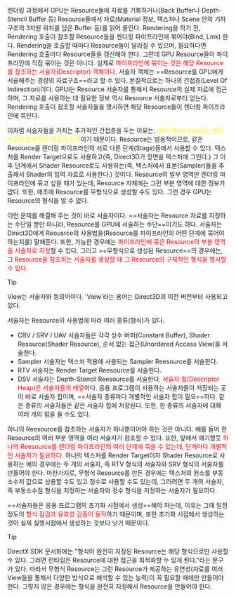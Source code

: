 렌더링 과정에서 GPU는 Resource들에 자료를 기록하거나(Back Buffer나 Depth-Stencil Buffer 등) Resource들에서 자료(Material 정보, 텍스처나 Scene 안의 기하구조의 3차원 위치를 담은 Buffer 등)를 읽어 들인다. Rendering을 하기 전, Rendering 호출이 참조할 Resource들을 렌더링 파이프라인에 묶어야(Bind, Link) 한다.
Rendering을 호출할 때마다 Resource들이 달라질 수 있으며, 필요하다면 Rendering 호출마다 Resource들을 갱신해야 한다. 그런데 GPU Resource들이 파이프라인에 직접 묶이는 것은 아니다. 실제로 <font color="red">파이프라인에 묶이는 것은 해당 Resource를 참조하는 서술자(Descriptor) 객체이다.</font> 서술자 객체는 ==Resource를 GPU에게 서술해주는 경량의 자료구조==라고 할 수 있다. 본질적으로는 하나의 간접층(Level Of Indirection)이다. 
GPUI는 Resource 서술자를 통해서 Resource의 실제 자료에 접근하며, 그 자료를 사용하는 데 필요한 정보 역시 Resource 서술자로부터 얻는다. Rendering 호출이 참조할 서술자들을 명시하면 해당 Resource들이 렌더링 파이프라인에 묶인다.

이처럼 서술자들을 거치는 추가적인 간접층을 두는 이유는, <font color="yellow">GPU Resource라는 것이 사실상 범용적인 메모리 조각</font>이기 때문이다. Resource는 범용적이므로, 같은 Resource를 렌더링 파이프라인의 서로 다른 단계(Stage)들에서 사용할 수 있다. 텍스처를 Render Target으로도 사용하고(즉, Direct3D가 장면을 텍스처에 그린다.) 그 이후 단계에서 Shader Resource로도 사용하는(즉, 텍스처에서 표본(Sampler)들을 추출해서 Shader의 입력 자료로 사용한다.) 것이다.
Resource의 일부 영역만 렌더링 파이프라인에 묶고 싶을 때가 있는데, Resource 자체에는 그런 부분 영역에 대한 정보가 없다. 또한, 애초에 Resource를 무형식으로 생성할 수도 있다. 그런 경우 GPU는 Resource의 형식을 알 수 없다.

이런 문제를 해결해 주는 것이 바로 서술자이다. ==서술자는 Resource 자료를 지정하는 수단일 뿐만 아니라, Resource를 GPU에 서술하는 수단==이기도 하다. 서술자는 Direct3D에게 Reousrce의 사용법을(Resource를 파이프라인의 어떤 단계에 묶어야 하는지를) 말해준다. 또한, 가능한 경우에는 <font color="red">파이프라인에 묶은 Resource의 부분 영역을 서술자로 지정</font>할 수 있다. 그리고 ==무형식으로 생성된 Resource==의 경우에는, 그 <font color="red">Resource을 참조하는 서술자를 생성할 때 그 Resource의 구체적인 형식을 명시할 수 있다.</font>
>[!Tip] 
>View는 서술자와 동의어이다. 'View'라는 용어는 Direct3D의 이전 버전부터 사용되고 있다.

서술자는 Resource의 사용법에 따라 여러 종류(형식)가 있다.
- CBV / SRV / UAV 서술자들은 각각 상수 버퍼(Constant Buffer), Shader Resource(Shader Resource), 순서 없는 접근(Unordered Access View)을 서술한다.
- Sampler 서술자는 텍스처 적용에 사용되는 Sampler Reesource를 서술한다.
- RTV 서숭자는 Render Target  Reesource를 서술한다. 
- DSV 서술자는 Depth-Stencil  Reesource를 서술한다.
<font color="red">서술자 힙(Descriptor Heap)은 서술자들의 배열</font>이다. 응용 프로그램이 사용하는 서술자들이 저장되는 곳이 바로 서술자 힙이며, ==서술자 종류마다 개별적인 서술자 힙이 필요==하다. 같은 종류의 서술자들은 같은 서술자 힙에 저장된다. 또한, 한 종류의 서술자에 대해 여러 개의 힙을 둘 수도 있다.

하나의  Reesource를 참조하는 서술자가 하나뿐이어야 하는 것은 아니다. 예를 들어 한 Resource의 여러 부분 영역을 여러 서술자가 참조할 수 있다. 또한, 앞에서 얘기했듯 <font color="red">하나의  Reesource를 렌더링 파이프라인의 여러 단계에 묶을 수 있는데, 단계마다 개별적인 서술자가 필요하다.</font> 하나의 텍스처를 Render Target이자 Shader Resource로 사용하는 예의 경우에는 두 개의 서술자, 즉 RTV 형식의 서술자와 SRV 형식의 서술자를 만들어야 한다. 마찬가지로, 무형식 Resource를 만든 경우에는 텍스처의 원소를 부동소수저 값으로 상용할 수도 있고 정수로 사용할 수도 있는데, 그러려면 두 개의 서술자, 즉 부동소수점 형식을 지정하는 서술자와 정수 형식을 지정하는 서술자가 필요하다.

==서술자들은 응용 프로그램의 초기화 시점에서 생성==해야 하는데, 이유는 그때 일정 정도의 <font color="red">형식 점검과 유효성 검증이 동작</font>하기 때문이며, 또한 초기화 시점에서 생성하는 것이 실제 실행시점에서 생성하는 것보다 낫기 때문이다.

>[!Tip] 
>DirectX SDK 문서화에는 "형식이 완전히 지정된 Resource는 해당 형식으로만 사용할 수 있다. 그러면 런타임은 Resource에 대한 접근을 최적화할 수 있게 된다."라는 문구가 있다. 따라서 무형식 Resource는 그런 Resource가 제공하는 유연성(자료를 여러 View들을 통해서 다양한 방식으로 해석할 수 있는 능력)이 꼭 필요할 때에만 만들어야 한다. 그렇지 않은 경우에는 형식을 완전히 지정해서 Resource을 만들어야 한다.
